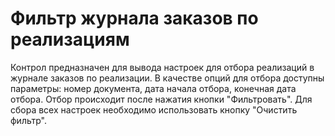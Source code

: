 ﻿---
description: 2.4.7
---
# Фильтр журнала заказов по реализациям
Контрол предназначен для вывода настроек для отбора реализаций в журнале заказов по реализации.
В качестве опций для отбора доступны параметры: номер документа, дата начала отбора, конечная дата отбора.
Отбор происходит после нажатия кнопки "Фильтровать".
Для сбора всех настроек необходимо использовать кнопку "Очистить фильтр".
